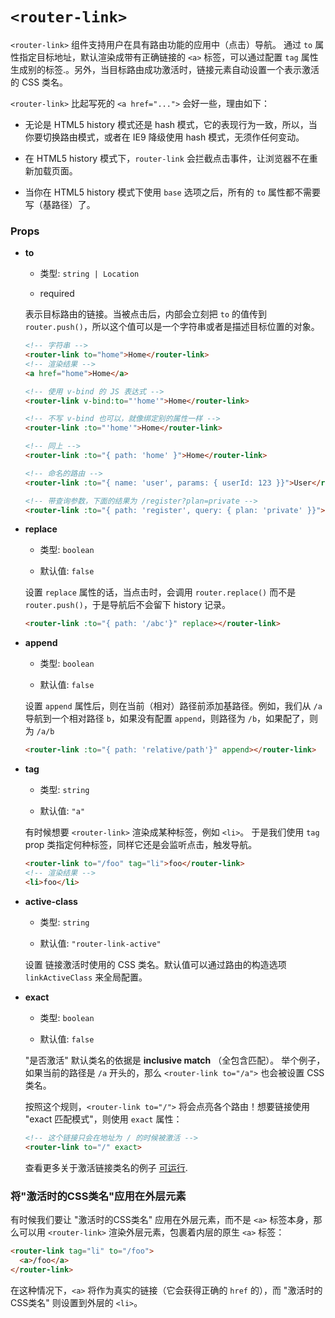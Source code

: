 # `<router-link>`

`<router-link>` 组件支持用户在具有路由功能的应用中（点击）导航。
通过 `to` 属性指定目标地址，默认渲染成带有正确链接的 `<a>` 标签，可以通过配置 `tag` 属性生成别的标签.。另外，当目标路由成功激活时，链接元素自动设置一个表示激活的 CSS 类名。

`<router-link>` 比起写死的 `<a href="...">` 会好一些，理由如下：

- 无论是 HTML5 history 模式还是 hash 模式，它的表现行为一致，所以，当你要切换路由模式，或者在 IE9 降级使用 hash 模式，无须作任何变动。

- 在 HTML5 history 模式下，`router-link`  会拦截点击事件，让浏览器不在重新加载页面。

- 当你在 HTML5 history 模式下使用 `base` 选项之后，所有的 `to` 属性都不需要写（基路径）了。

### Props

- **to**

  - 类型: `string | Location`

  - required

  表示目标路由的链接。当被点击后，内部会立刻把 `to` 的值传到 `router.push()`，所以这个值可以是一个字符串或者是描述目标位置的对象。

  ``` html
  <!-- 字符串 -->
  <router-link to="home">Home</router-link>
  <!-- 渲染结果 -->
  <a href="home">Home</a>

  <!-- 使用 v-bind 的 JS 表达式 -->
  <router-link v-bind:to="'home'">Home</router-link>

  <!-- 不写 v-bind 也可以，就像绑定别的属性一样 -->
  <router-link :to="'home'">Home</router-link>

  <!-- 同上 -->
  <router-link :to="{ path: 'home' }">Home</router-link>

  <!-- 命名的路由 -->
  <router-link :to="{ name: 'user', params: { userId: 123 }}">User</router-link>

  <!-- 带查询参数，下面的结果为 /register?plan=private -->
  <router-link :to="{ path: 'register', query: { plan: 'private' }}">Register</router-link>
  ```

- **replace**

  - 类型: `boolean`

  - 默认值: `false`

  设置 `replace` 属性的话，当点击时，会调用 `router.replace()` 而不是 `router.push()`，于是导航后不会留下 history 记录。

  ``` html
  <router-link :to="{ path: '/abc'}" replace></router-link>
  ```

- **append**

  - 类型: `boolean`

  - 默认值: `false`


  设置 `append` 属性后，则在当前（相对）路径前添加基路径。例如，我们从 `/a` 导航到一个相对路径 `b`，如果没有配置 `append`，则路径为 `/b`，如果配了，则为 `/a/b`

  ``` html
  <router-link :to="{ path: 'relative/path'}" append></router-link>
  ```

- **tag**

  - 类型: `string`

  - 默认值: `"a"`

  有时候想要  `<router-link>` 渲染成某种标签，例如 `<li>`。
  于是我们使用 `tag` prop 类指定何种标签，同样它还是会监听点击，触发导航。 

  ``` html
  <router-link to="/foo" tag="li">foo</router-link>
  <!-- 渲染结果 -->
  <li>foo</li>
  ```

- **active-class**

  - 类型: `string`

  - 默认值: `"router-link-active"`

  设置 链接激活时使用的 CSS 类名。默认值可以通过路由的构造选项 `linkActiveClass` 来全局配置。

- **exact**

  - 类型: `boolean`

  - 默认值: `false`

  "是否激活" 默认类名的依据是 **inclusive match** （全包含匹配）。
  举个例子，如果当前的路径是 `/a` 开头的，那么 `<router-link to="/a">` 也会被设置 CSS 类名。


  按照这个规则，`<router-link to="/">` 将会点亮各个路由！想要链接使用 "exact 匹配模式"，则使用 `exact` 属性：


  ``` html
  <!-- 这个链接只会在地址为 / 的时候被激活 -->
  <router-link to="/" exact>
  ```

  查看更多关于激活链接类名的例子 [可运行](http://jsfiddle.net/fnlCtrl/dokbyypq/).

###  将"激活时的CSS类名"应用在外层元素

有时候我们要让 "激活时的CSS类名" 应用在外层元素，而不是 `<a>` 标签本身，那么可以用 `<router-link>` 渲染外层元素，包裹着内层的原生 `<a>` 标签：

``` html
<router-link tag="li" to="/foo">
  <a>/foo</a>
</router-link>
```

在这种情况下，`<a>` 将作为真实的链接（它会获得正确的 `href` 的），而 "激活时的CSS类名" 则设置到外层的 `<li>`。
